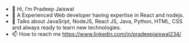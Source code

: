 - 👋 Hi, I’m Pradeep Jaiswal
- 👀 A Experienced Web developer having expertise in React and nodejs.
- 🌱 Talks about JavaSript, NodeJS, React JS, Java, Python, HTML, CSS and always ready to learn new technologies.
- 📫 How to reach me https://www.linkedin.com/in/pradeepjaiswal234/


<!---
PradeepK9/PradeepK9 is a ✨ special ✨ repository because its `README.md` (this file) appears on your GitHub profile.
You can click the Preview link to take a look at your changes.
--->
